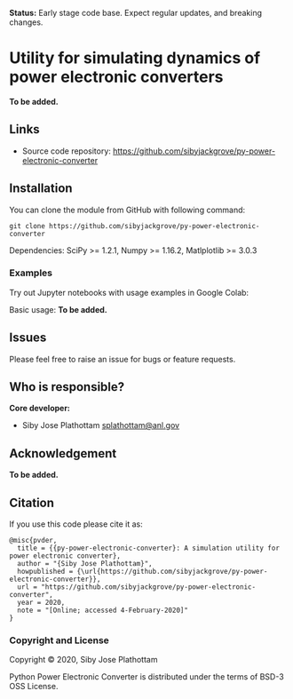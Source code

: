 **Status:** Early stage code base. Expect regular updates, and breaking changes.

# Utility for simulating dynamics of power electronic converters

**To be added.**

## Links
* Source code repository: https://github.com/sibyjackgrove/py-power-electronic-converter

## Installation
You can clone the module from GitHub with following command:
```
git clone https://github.com/sibyjackgrove/py-power-electronic-converter
```
Dependencies: SciPy >= 1.2.1, Numpy >= 1.16.2, Matlplotlib >= 3.0.3


### Examples
Try out Jupyter notebooks with usage examples in Google Colab:

Basic usage:
**To be added.**

## Issues
Please feel free to raise an issue for bugs or feature requests.

## Who is responsible?

**Core developer:**
- Siby Jose Plathottam splathottam@anl.gov

## Acknowledgement
**To be added.**

## Citation
If you use this code please cite it as:
```
@misc{pvder,
  title = {{py-power-electronic-converter}: A simulation utility for power electronic converter},
  author = "{Siby Jose Plathottam}",
  howpublished = {\url{https://github.com/sibyjackgrove/py-power-electronic-converter}},
  url = "https://github.com/sibyjackgrove/py-power-electronic-converter",
  year = 2020,
  note = "[Online; accessed 4-February-2020]"
}
```
### Copyright and License
Copyright © 2020, Siby Jose Plathottam

Python Power Electronic Converter is distributed under the terms of BSD-3 OSS License.
